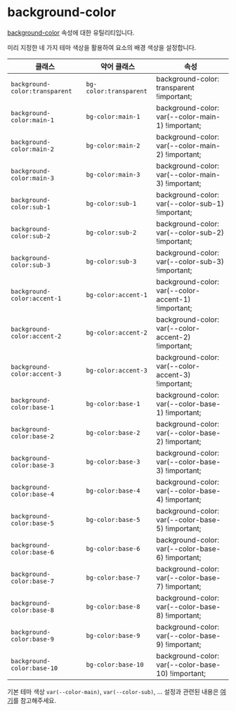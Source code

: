 # background-color

[background-color](https://developer.mozilla.org/en-US/docs/Web/CSS/background-color) 속성에 대한 유틸리티입니다.

미리 지정한 네 가지 테마 색상을 활용하여 요소의 배경 색상을 설정합니다.

<table>
  <thead>
    <tr>
      <th scope="col">클래스</th>
      <th scope="col">약어 클래스</th>
      <th scope="col">속성</th>
    </tr>
  </thead>
<tbody>
  <!-- background-color:transparent -->
  <tr>
    <td><code>background-color:transparent</code></td>
    <td>
      <code>bg-color:transparent</code>
    </td>
    <td>
      <span class="code">background-color: transparent !important;</span>
    </td>
  </tr>

  <!-- background-color:main-1 -->
  <tr>
    <td><code>background-color:main-1</code></td>
    <td>
      <code>bg-color:main-1</code>
    </td>
    <td>
      <span class="code">background-color: var(--color-main-1) !important;</span>
    </td>
  </tr>

  <!-- background-color:main-2 -->
  <tr>
    <td><code>background-color:main-2</code></td>
    <td>
      <code>bg-color:main-2</code>
    </td>
    <td>
      <span class="code">background-color: var(--color-main-2) !important;</span>
    </td>
  </tr>

  <!-- background-color:main-3 -->
  <tr>
    <td><code>background-color:main-3</code></td>
    <td>
      <code>bg-color:main-3</code>
    </td>
    <td>
      <span class="code">background-color: var(--color-main-3) !important;</span>
    </td>
  </tr>

  <!-- background-color:sub-1 -->
  <tr>
    <td><code>background-color:sub-1</code></td>
    <td>
      <code>bg-color:sub-1</code>
    </td>
    <td>
      <span class="code">background-color: var(--color-sub-1) !important;</span>
    </td>
  </tr>

  <!-- background-color:sub-2 -->
  <tr>
    <td><code>background-color:sub-2</code></td>
    <td>
      <code>bg-color:sub-2</code>
    </td>
    <td>
      <span class="code">background-color: var(--color-sub-2) !important;</span>
    </td>
  </tr>

  <!-- background-color:sub-3 -->
  <tr>
    <td><code>background-color:sub-3</code></td>
    <td>
      <code>bg-color:sub-3</code>
    </td>
    <td>
      <span class="code">background-color: var(--color-sub-3) !important;</span>
    </td>
  </tr>

  <!-- background-color:accent-1 -->
  <tr>
    <td><code>background-color:accent-1</code></td>
    <td>
      <code>bg-color:accent-1</code>
    </td>
    <td>
      <span class="code">background-color: var(--color-accent-1) !important;</span>
    </td>
  </tr>

  <!-- background-color:accent-2 -->
  <tr>
    <td><code>background-color:accent-2</code></td>
    <td>
      <code>bg-color:accent-2</code>
    </td>
    <td>
      <span class="code">background-color: var(--color-accent-2) !important;</span>
    </td>
  </tr>

  <!-- background-color:accent-3 -->
  <tr>
    <td><code>background-color:accent-3</code></td>
    <td>
      <code>bg-color:accent-3</code>
    </td>
    <td>
      <span class="code">background-color: var(--color-accent-3) !important;</span>
    </td>
  </tr>

  <!-- background-color:base-1 -->
  <tr>
    <td><code>background-color:base-1</code></td>
    <td>
      <code>bg-color:base-1</code>
    </td>
    <td>
      <span class="code">background-color: var(--color-base-1) !important;</span>
    </td>
  </tr>

  <!-- background-color:base-2 -->
  <tr>
    <td><code>background-color:base-2</code></td>
    <td>
      <code>bg-color:base-2</code>
    </td>
    <td>
      <span class="code">background-color: var(--color-base-2) !important;</span>
    </td>
  </tr>

  <!-- background-color:base-3 -->
  <tr>
    <td><code>background-color:base-3</code></td>
    <td>
      <code>bg-color:base-3</code>
    </td>
    <td>
      <span class="code">background-color: var(--color-base-3) !important;</span>
    </td>
  </tr>

  <!-- background-color:base-4 -->
  <tr>
    <td><code>background-color:base-4</code></td>
    <td>
      <code>bg-color:base-4</code>
    </td>
    <td>
      <span class="code">background-color: var(--color-base-4) !important;</span>
    </td>
  </tr>

  <!-- background-color:base-5 -->
  <tr>
    <td><code>background-color:base-5</code></td>
    <td>
      <code>bg-color:base-5</code>
    </td>
    <td>
      <span class="code">background-color: var(--color-base-5) !important;</span>
    </td>
  </tr>

  <!-- background-color:base-6 -->
  <tr>
    <td><code>background-color:base-6</code></td>
    <td>
      <code>bg-color:base-6</code>
    </td>
    <td>
      <span class="code">background-color: var(--color-base-6) !important;</span>
    </td>
  </tr>

  <!-- background-color:base-7 -->
  <tr>
    <td><code>background-color:base-7</code></td>
    <td>
      <code>bg-color:base-7</code>
    </td>
    <td>
      <span class="code">background-color: var(--color-base-7) !important;</span>
    </td>
  </tr>

  <!-- background-color:base-8 -->
  <tr>
    <td><code>background-color:base-8</code></td>
    <td>
      <code>bg-color:base-8</code>
    </td>
    <td>
      <span class="code">background-color: var(--color-base-8) !important;</span>
    </td>
  </tr>

  <!-- background-color:base-9 -->
  <tr>
    <td><code>background-color:base-9</code></td>
    <td>
      <code>bg-color:base-9</code>
    </td>
    <td>
      <span class="code">background-color: var(--color-base-9) !important;</span>
    </td>
  </tr>

  <!-- background-color:base-10 -->
  <tr>
    <td><code>background-color:base-10</code></td>
    <td>
      <code>bg-color:base-10</code>
    </td>
    <td>
      <span class="code">background-color: var(--color-base-10) !important;</span>
    </td>
  </tr>
</tbody>

</table>

기본 테마 색상 `var(--color-main)`, `var(--color-sub)`, ... 설정과 관련된 내용은 [여기](../../variables/theme-colors.md)를 참고해주세요.
